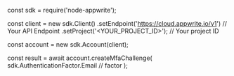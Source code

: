 const sdk = require('node-appwrite');

const client = new sdk.Client()
    .setEndpoint('https://cloud.appwrite.io/v1') // Your API Endpoint
    .setProject('&lt;YOUR_PROJECT_ID&gt;'); // Your project ID

const account = new sdk.Account(client);

const result = await account.createMfaChallenge(
    sdk.AuthenticationFactor.Email // factor
);
